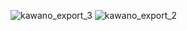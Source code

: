 ![kawano_export_3](https://github.com/ambientmoxie/kawano_grid_vitejs/assets/87242351/ff84b19b-2e24-4eb1-94b5-b93be7af3136)
![kawano_export_2](https://github.com/ambientmoxie/kawano_grid_vitejs/assets/87242351/d725dacc-87a3-4d12-8a1f-90a501f7204d)

